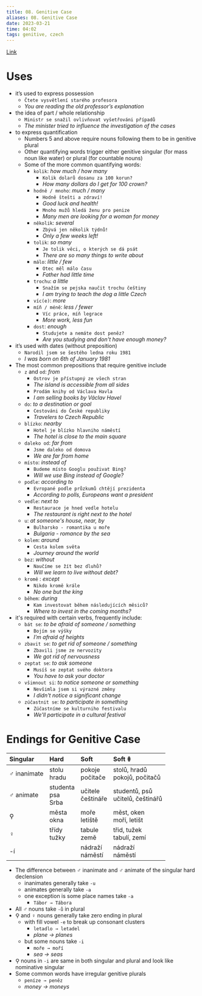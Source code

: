 ```yaml
---
title: 08. Genitive Case
aliases: 08. Genitive Case
date: 2023-03-21
time: 04:02
tags: genitive, czech
---
```


[Link](http://cokdybysme.net/pdfs/genitive.pdf)

# Uses
-   it’s used to express possession
    -   `Čtete vysvětlení starého profesora`
    -   _You are reading the old professor’s explanation_
-   the idea of part / whole relationship
    -   `Ministr se snažil ovlivňovat vyšetřováni případů`
    -   _The minister tried to influence the investigation of the cases_
-   to express quantification
    -   Numbers 5 and above require nouns following them to be in genitive plural
    -   Other quantifying words trigger either genitive singular (for mass noun like water) or plural (for countable nouns)
    -   Some of the more common quantifying words:
        -   `kolik`: _how much / how many_
            -   `Kolik dolarů dosanu za 100 korun?`
            -   _How many dollars do I get for 100 crown?_
        -   `hodně / mnoho`: _much / many_
            -   `Hodně štešti a zdraví!`
            -   _Good luck and health!_
            -   `Mnoho mužů hledá ženu pro penize`
            -   _Many men are looking for a woman for money_
        -   `několik`: _several_
            -   `Zbývá jen několik týdnů!`
            -   _Only a few weeks left!_
        -   `tolik`: _so many_
            -   `Je tolik věci, o kterých se dá psát`
            -   _There are so many things to write about_
        -   `málo`: _little / few_
            -   `Otec měl málo času`
            -   _Father had little time_
        -   `trochu`: _a little_
            -   `Snažím se pejska naučit trochu češtiny`
            -   _I am trying to teach the dog a little Czech_
        -   `víc(e)`: _more_
        -   `míň / méně`: _less / fewer_
            -   `Víc práce, míň legrace`
            -   _More work, less fun_
        -   `dost`: _enough_
            -   `Studujete a nemáte dost peněz?`
            -   _Are you studying and don't have enough money?_
-   it’s used with dates (without preposition)
	-   `Narodil jsem se šestého ledna roku 1981`
	-   _I was born on 6th of January 1981_
-   The most common prepositions that require genitive include
	-   `z` and `od`: _from_
		-   `Ostrov je přístupný ze všech stran`
		-   _The island is accessible from all sides_
		-   `Prodám knihy od Václava Havla`
		-   _I am selling books by Václav Havel_
	-   `do`: _to a destination or goal_
		-   `Cestováni do České republiky`
		-   _Travelers to Czech Republic_
	- `blízko`: *nearby*
		- `Hotel je blízko hlavniho náměstí`
		- *The hotel is close to the main square*
	- `daleko od`: *far from*
		- `Jsme daleko od domova`
		- *We are far from home*
	- `místo`: *instead of*
		- `Budeme místo Googlu použivat Bing?`
		- *Will we use Bing instead of Google?*
	- `podle`: *according to*
		- `Evropané podle průzkumů chtějí prezidenta`
		- *According to polls, Europeans want a president*
	- `vedle`: *next to*
		- `Restaurace je hned vedle hotelu`
		- *The restaurant is right next to the hotel*
	- `u`: *at someone's house, near, by*
		- `Bulharsko - romantika u moře`
		- *Bulgaria - romance by the sea*
	- `kolem`: *around*
		- `Cesta kolem světa`
		- *Journey around the world*
	- `bez`: *without*
		- `Naučíme se žít bez dluhů?`
		- *Will we learn to live without debt?*
	- `kromě` : *except*
		- `Nikdo kromě krále`
		- *No one but the king*
	- `během`: *during*
		- `Kam investovat během následujících měsiců?`
		- *Where to invest in the coming months?*
- it's required with certain verbs, frequently include:
	- `bát se`: *to be afraid of someone / something*
		- `Bojím se výšky`
		- *I'm afraid of heights*
	- `zbavit se`: *to get rid of someone / something*
		- `Zbavili jsme ze nervozity`
		- *We got rid of nervousness*
	- `zeptat se`: *to ask someone*
		- `Musíš se zeptat svého doktora`
		- *You have to ask your doctor*
	- `všimnout si`: *to notice someone or something*
		- `Nevšimla jsem si výrazné změny`
		- *I didn't notice a significant change*
	- `zúčastnit se`: *to participate in something*
		- `Zúčastníme se kulturniho festivalu`
		- *We'll participate in a cultural festival*

# Endings for Genitive Case  
| Singular    | Hard                    | Soft                        | Soft 𖧚                                     |
|:----------- |:----------------------- |:--------------------------- |:------------------------------------------ |
| ♂ inanimate | stolu<br>hradu          | pokoje<br>počitače          | stolů, hradů<br>pokojů, počitačů           |
| ♂ animate   | studenta<br>psa<br>Srba | učitele<div>češtináře</div> | studentů, psů<div>učitelů, češtinářů</div> |
| ⚲           | města<div>okna</div>    | moře<br>letiště             | měst, oken<div>moří, letišt</div>          |
| ♀           | třídy<br>tužky          | tabule<br>země              | třid, tužek<br>tabulí, zemí                |
| -í          |                         | nádraží<br>náměstí          | nádraží<br>náměstí                         |

- The difference between ♂ inanimate and ♂ animate of the singular hard declension
	- inanimates generally take `-u`
	- animates generally take `-a`
	- one exception is some place names take `-a`
		- `Tábor → Tábora`
- All ♂ nouns take `-ů` in plural
- ⚲ and ♀ nouns generally take zero ending in plural
	- with fill vowel `-e` to break up consonant clusters 
		- `letadlo → letadel`
		- *plane → planes*
	- but some nouns take `-i`
		- `moře → moří`
		- *sea → seas*
- ⚲ nouns in `-i` are same in both singular and plural and look like nominative singular
- Some common words have irregular genitive plurals
	- `peníze → peněz`
	- *money → moneys*